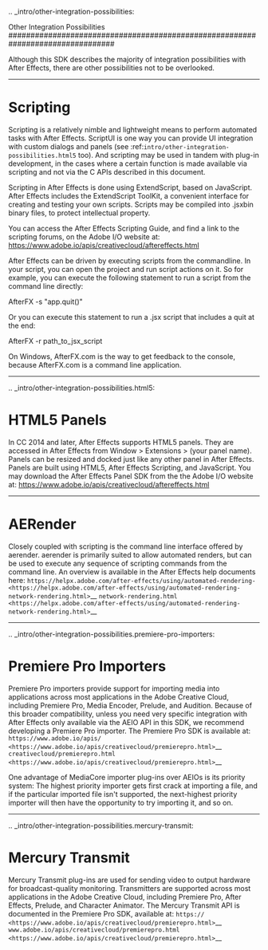 .. _intro/other-integration-possibilities:

Other Integration Possibilities
################################################################################

Although this SDK describes the majority of integration possibilities with After Effects, there are other possibilities not to be overlooked.

----

Scripting
================================================================================

Scripting is a relatively nimble and lightweight means to perform automated tasks with After Effects. ScriptUI is one way you can provide UI integration with custom dialogs and panels (see :ref:`intro/other-integration-possibilities.html5` too). And scripting may be used in tandem with plug-in development, in the cases where a certain function is made available via scripting and not via the C APIs described in this document.

Scripting in After Effects is done using ExtendScript, based on JavaScript. After Effects includes the ExtendScript ToolKit, a convenient interface for creating and testing your own scripts. Scripts may be compiled into .jsxbin binary files, to protect intellectual property.

You can access the After Effects Scripting Guide, and find a link to the scripting forums, on the Adobe I/O website at: https://www.adobe.io/apis/creativecloud/aftereffects.html

After Effects can be driven by executing scripts from the commandline. In your script, you can open the project and run script actions on it. So for example, you can execute the following statement to run a script from the command line directly:

AfterFX -s "app.quit()"

Or you can execute this statement to run a .jsx script that includes a quit at the end:

AfterFX -r path_to_jsx_script

On Windows, AfterFX.com is the way to get feedback to the console, because AfterFX.com is a command line application.

----

.. _intro/other-integration-possibilities.html5:

HTML5 Panels
================================================================================

In CC 2014 and later, After Effects supports HTML5 panels. They are accessed in After Effects from Window > Extensions > (your panel name). Panels can be resized and docked just like any other panel in After Effects. Panels are built using HTML5, After Effects Scripting, and JavaScript. You may download the After Effects Panel SDK from the the Adobe I/O website at: https://www.adobe.io/apis/creativecloud/aftereffects.html

----

AERender
================================================================================

Closely coupled with scripting is the command line interface offered by aerender. aerender is primarily suited to allow automated renders, but can be used to execute any sequence of scripting commands from the command line. An overview is available in the After Effects help documents here: `https://helpx.adobe.com/after-effects/using/automated-rendering- <https://helpx.adobe.com/after-effects/using/automated-rendering-network-rendering.html>`__ `network-rendering.html <https://helpx.adobe.com/after-effects/using/automated-rendering-network-rendering.html>`__

----

.. _intro/other-integration-possibilities.premiere-pro-importers:

Premiere Pro Importers
================================================================================

Premiere Pro importers provide support for importing media into applications across most applications in the Adobe Creative Cloud, including Premiere Pro, Media Encoder, Prelude, and Audition. Because of this broader compatibility, unless you need very specific integration with After Effects only available via the AEIO API in this SDK, we recommend developing a Premiere Pro importer. The Premiere Pro SDK is available at: `https://www.adobe.io/apis/ <https://www.adobe.io/apis/creativecloud/premierepro.html>`__ `creativecloud/premierepro.html <https://www.adobe.io/apis/creativecloud/premierepro.html>`__

One advantage of MediaCore importer plug-ins over AEIOs is its priority system: The highest priority importer gets first crack at importing a file, and if the particular imported file isn't supported, the next-highest priority importer will then have the opportunity to try importing it, and so on.

----

.. _intro/other-integration-possibilities.mercury-transmit:

Mercury Transmit
================================================================================

Mercury Transmit plug-ins are used for sending video to output hardware for broadcast-quality monitoring. Transmitters are supported across most applications in the Adobe Creative Cloud, including Premiere Pro, After Effects, Prelude, and Character Animator. The Mercury Transmit API is documented in the Premiere Pro SDK, available at: `https:// <https://www.adobe.io/apis/creativecloud/premierepro.html>`__ `www.adobe.io/apis/creativecloud/premierepro.html <https://www.adobe.io/apis/creativecloud/premierepro.html>`__
